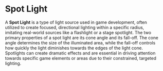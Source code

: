 # Spot Light

A **Spot Light** is a type of light source used in game development, often utilized to create focused, directional lighting within a specific radius, imitating real-world sources like a flashlight or a stage spotlight. The two primary properties of a spot light are its cone angle and its fall-off. The cone angle determines the size of the illuminated area, while the fall-off controls how quickly the light diminishes towards the edges of the light cone. Spotlights can create dramatic effects and are essential in driving attention towards specific game elements or areas due to their constrained, targeted lighting.